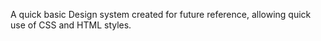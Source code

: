 A quick basic Design system created for future reference, allowing quick use of CSS and HTML styles.
